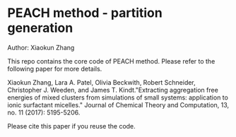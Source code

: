 # PEACH method - partition generation
Author: Xiaokun Zhang

This repo contains the core code of PEACH method. Please refer to the following paper for more details. 

Xiaokun Zhang, Lara A. Patel, Olivia Beckwith, Robert Schneider, Christopher J. Weeden, and James T. Kindt."Extracting aggregation free energies of mixed clusters from simulations of small systems: application to ionic surfactant micelles." Journal of Chemical Theory and Computation, 13, no. 11 (2017): 5195-5206.

Please cite this paper if you reuse the code.
